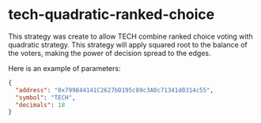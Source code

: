 # tech-quadratic-ranked-choice

This strategy was create to allow TECH combine ranked choice voting with quadratic strategy. This strategy will apply squared root to the balance of the voters, making the power of decision spread to the edges.

Here is an example of parameters:

```json
{
  "address": "0x799844141C2627bD195c89c3A0c71341d0314c55",
  "symbol": "TECH",
  "decimals": 18
}
```
